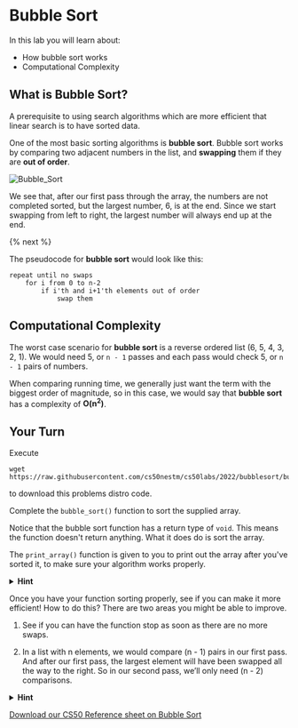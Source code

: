 # Bubble Sort

In this lab you will learn about:

- How bubble sort works
- Computational Complexity

## What is Bubble Sort?

A prerequisite to using search algorithms which are more efficient that linear search is to have sorted data.

One of the most basic sorting algorithms is **bubble sort**. Bubble sort works by comparing two adjacent numbers in
the list, and **swapping** them if they are **out of order**. 

![Bubble_Sort](https://raw.githubusercontent.com/cs50nestm/cs50labs/2019/bubblesort/bubble_sort.gif)

We see that, after our first pass through the array, the numbers are not completed sorted, but the largest number, 6, is at the end. Since we start swapping from left to right, the largest number will always end up at the end.

{% next %}

The pseudocode for **bubble sort** would look like this:

```
repeat until no swaps
    for i from 0 to n-2
        if i'th and i+1'th elements out of order
            swap them
```


## Computational Complexity

The worst case scenario for **bubble sort** is a reverse ordered list (6, 5, 4, 3, 2, 1). We would need 5, or `n - 1` passes and each pass would check 5, or `n - 1` pairs of numbers. 

When comparing running time, we generally just want the term with the biggest order of magnitude, so in this case, we would say that **bubble sort** has a complexity of **O(n<sup>2</sup>)**.

## Your Turn

Execute

```
wget https://raw.githubusercontent.com/cs50nestm/cs50labs/2022/bubblesort/bubble.c
```

to download this problems distro code.

Complete the `bubble_sort()` function to sort the supplied array. 

Notice that the bubble sort function has a return type of `void`. This means the function doesn't return anything. What it does do is sort the array.

The `print_array()` function is given to you to print out the array after you've sorted it, to make sure your algorithm works properly.

<details>
  <summary>
    <span style="font-weight: bold;">
    Hint
    </span>
  </summary>
<br>
  
<ol>
  <li>You might want to start this by simply using an outer `for` loop that iterates `n - 1` times, which corresponds to `n - 1` passes through the array.</li>
  <li>Then use an inner `for` loop that also iterates `n - 1` times. If you use the index variable `i` here, make sure to use another variable in the `for` loop in step 1.</li>
  <li>We now look at pairs of numbers. If `arr[i] > arr[i + 1]` then swap the two elements. You may need to use a temporary variable to do the swap.</li>

</ol>
</details>

Once you have your function sorting properly, see if you can make it more efficient! How to do this? There are two areas you might be able to improve.

1. See if you can have the function stop as soon as there are no more swaps. 

2. In a list with n elements, we would compare (n - 1) pairs in our first pass. And after our first pass, the largest element will have been swapped all the way to the right. So in our second pass, we’ll only need (n - 2) comparisons.

<details>
  <summary>
    <span style="font-weight: bold;">
    Hint
    </span>
  </summary>
<br>
  You may want to include a counter for the amount of swaps made. You can reset the counter to 0 just before you execute the inner `for` loop. After the inner loop is finished, check to see if `counter == 0`. If this is true there are no more swaps to be made and you can execute the `break` statement, which will terminate the outer loop.
</details>



[Download our CS50 Reference sheet on Bubble Sort](https://cs50.harvard.edu/ap/2020/assets/pdfs/bubble_sort.pdf)
